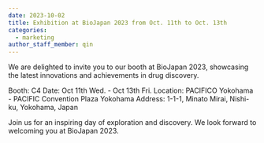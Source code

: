 ```yaml
---
date: 2023-10-02
title: Exhibition at BioJapan 2023 from Oct. 11th to Oct. 13th
categories:
  - marketing
author_staff_member: qin
---
```


We are delighted to invite you to our booth at BioJapan 2023, showcasing the latest innovations and achievements in drug discovery. 

Booth: C4
Date: Oct 11th Wed. - Oct 13th Fri.
Location: PACIFICO Yokohama - PACIFIC Convention Plaza Yokohama
Address: 1-1-1, Minato Mirai, Nishi-ku, Yokohama, Japan

Join us for an inspiring day of exploration and discovery. We look forward to welcoming you at BioJapan 2023. 
